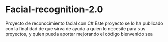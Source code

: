 # Facial-recognition-2.0
Proyecto de reconocimiento facial con C#
Este proyecto se lo ha publicado con la finalidad de que sirva de ayuda a quien lo necesite para sus proyectos, y quien pueda aportar mejorando el código bienvenido sea
